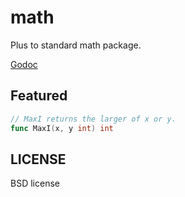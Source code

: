 # math
Plus to standard math package.

[Godoc](http://godoc.org/github.com/golangplus/math)

## Featured
```go
// MaxI returns the larger of x or y.
func MaxI(x, y int) int
```

## LICENSE
BSD license
